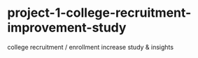 # project-1-college-recruitment-improvement-study
 college recruitment / enrollment increase study & insights
